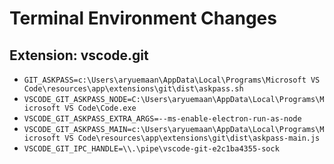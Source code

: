 # Terminal Environment Changes

## Extension: vscode.git

- `GIT_ASKPASS=c:\Users\aryuemaan\AppData\Local\Programs\Microsoft VS Code\resources\app\extensions\git\dist\askpass.sh`
- `VSCODE_GIT_ASKPASS_NODE=C:\Users\aryuemaan\AppData\Local\Programs\Microsoft VS Code\Code.exe`
- `VSCODE_GIT_ASKPASS_EXTRA_ARGS=--ms-enable-electron-run-as-node`
- `VSCODE_GIT_ASKPASS_MAIN=c:\Users\aryuemaan\AppData\Local\Programs\Microsoft VS Code\resources\app\extensions\git\dist\askpass-main.js`
- `VSCODE_GIT_IPC_HANDLE=\\.\pipe\vscode-git-e2c1ba4355-sock`